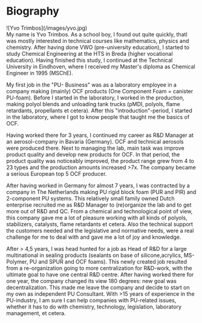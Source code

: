 # Biography

<div class='bio-image'>![Yvo Trimbos](/images/yvo.jpg)</div>
My name is Yvo Trimbos. As a school boy, I found out quite quickly, thatI was mostly interested in technical courses like mathematics, physics and chemistry. After having done VWO (pre-university education), I started to study Chemical Engineering at the HTS in Breda (higher vocational education). Having finished this study, I continued at the Technical University in Eindhoven, where I received my Master's diploma as Chemical Engineer in 1995 (MSChE).

My first job in the "PU- Business" was as a laboratory employee in a company making (mainly) OCF products (One Component Foam = canister PU-foam). Before I started in the laboratory, I worked in the production, making polyol blends and unloading tank trucks (pMDI, polyols, flame retardants, propellants et cetera). After this "introduction"-period, I started in the laboratory, where I got to know people that taught me the basics of OCF.

Having worked there for 3 years, I continued my career as R&D Manager at an aerosol-company in Bavaria (Germany). OCF and technical aerosols were produced there. Next to managing the lab, main task was improve product quality and develop new products for OCF. In that period, the product quality was noticeably improved, the product range grew from 4 to 23 types and the production amounts increased >7x. The company became a serious European top 5 OCF producer.

After having worked in Germany for almost 7 years, I was contracted by a company in The Netherlands making PU rigid block foam (PUR and PIR) and 2-component PU systems. This relatively small family owned Dutch enterprise recruited me as R&D Manager to (re)organize the lab and to get more out of R&D and QC. From a chemical and technological point of view, this company gave me a lot of pleasure working with all kinds of polyols, stabilizers, catalysts, flame retardants et cetera. Also the technical support the customers needed and the legislative and normative needs, were a real challenge for me to deal with and gave me a lot of joy and knowledge.

After > 4,5 years, I was head hunted for a job as Head of R&D for a large multinational in sealing products (sealants on base of silicone,acrylics, MS-Polymer, PU and SPUR and OCF foams). This newly created job resulted from a re-organization going to more centralization for R&D-work, with the ultimate goal to have one central R&D centre. After having worked there for one year, the company changed its view 180 degrees: new goal was decentralization. This made me leave the company and decide to start on my own as independent PU Consultant. With >15 years of experience in the PU-industry, I am sure I can help companies with PU-related issues, whether it has to do with chemistry, technology, legislation, laboratory management, et cetera.
